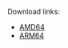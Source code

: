 Download links:

- [AMD64](http://archive.ubuntu.com/ubuntu/pool/main/o/openssl/?C=M;O=D)
- [ARM64](http://ports.ubuntu.com/pool/main/o/openssl/?C=M;O=D)
